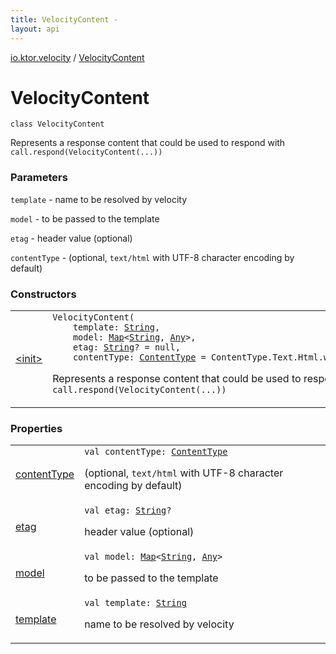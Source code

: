 ```yaml
---
title: VelocityContent - 
layout: api
---
```


<div class='api-docs-breadcrumbs'><a href="../index.html">io.ktor.velocity</a> / <a href="./index.html">VelocityContent</a></div>

# VelocityContent

<div class="signature"><code><span class="keyword">class </span><span class="identifier">VelocityContent</span></code></div>

Represents a response content that could be used to respond with <code>call.respond(VelocityContent(...))</code>

### Parameters

<code>template</code> - name to be resolved by velocity

<code>model</code> - to be passed to the template

<code>etag</code> - header value (optional)

<code>contentType</code> - (optional, <code>text/html</code> with UTF-8 character encoding by default)

### Constructors

<table class="api-docs-table">
<tbody>
<tr>
<td markdown="1">

<a href="-init-.html">&lt;init&gt;</a>


</td>
<td markdown="1">
<div class="signature"><code><span class="identifier">VelocityContent</span><span class="symbol">(</span><br/>&nbsp;&nbsp;&nbsp;&nbsp;<span class="parameterName" id="io.ktor.velocity.VelocityContent$<init>(kotlin.String, kotlin.collections.Map((kotlin.String, kotlin.Any)), kotlin.String, io.ktor.http.ContentType)/template">template</span><span class="symbol">:</span>&nbsp;<a href="https://kotlinlang.org/api/latest/jvm/stdlib/kotlin/-string/index.html"><span class="identifier">String</span></a><span class="symbol">, </span><br/>&nbsp;&nbsp;&nbsp;&nbsp;<span class="parameterName" id="io.ktor.velocity.VelocityContent$<init>(kotlin.String, kotlin.collections.Map((kotlin.String, kotlin.Any)), kotlin.String, io.ktor.http.ContentType)/model">model</span><span class="symbol">:</span>&nbsp;<a href="https://kotlinlang.org/api/latest/jvm/stdlib/kotlin.collections/-map/index.html"><span class="identifier">Map</span></a><span class="symbol">&lt;</span><a href="https://kotlinlang.org/api/latest/jvm/stdlib/kotlin/-string/index.html"><span class="identifier">String</span></a><span class="symbol">,</span>&nbsp;<a href="https://kotlinlang.org/api/latest/jvm/stdlib/kotlin/-any/index.html"><span class="identifier">Any</span></a><span class="symbol">&gt;</span><span class="symbol">, </span><br/>&nbsp;&nbsp;&nbsp;&nbsp;<span class="parameterName" id="io.ktor.velocity.VelocityContent$<init>(kotlin.String, kotlin.collections.Map((kotlin.String, kotlin.Any)), kotlin.String, io.ktor.http.ContentType)/etag">etag</span><span class="symbol">:</span>&nbsp;<a href="https://kotlinlang.org/api/latest/jvm/stdlib/kotlin/-string/index.html"><span class="identifier">String</span></a><span class="symbol">?</span>&nbsp;<span class="symbol">=</span>&nbsp;null<span class="symbol">, </span><br/>&nbsp;&nbsp;&nbsp;&nbsp;<span class="parameterName" id="io.ktor.velocity.VelocityContent$<init>(kotlin.String, kotlin.collections.Map((kotlin.String, kotlin.Any)), kotlin.String, io.ktor.http.ContentType)/contentType">contentType</span><span class="symbol">:</span>&nbsp;<a href="../../io.ktor.http/-content-type/index.html"><span class="identifier">ContentType</span></a>&nbsp;<span class="symbol">=</span>&nbsp;ContentType.Text.Html.withCharset(Charsets.UTF_8)<span class="symbol">)</span></code></div>

Represents a response content that could be used to respond with <code>call.respond(VelocityContent(...))</code>


</td>
</tr>
</tbody>
</table>

### Properties

<table class="api-docs-table">
<tbody>
<tr>
<td markdown="1">

<a href="content-type.html">contentType</a>


</td>
<td markdown="1">
<div class="signature"><code><span class="keyword">val </span><span class="identifier">contentType</span><span class="symbol">: </span><a href="../../io.ktor.http/-content-type/index.html"><span class="identifier">ContentType</span></a></code></div>

(optional, <code>text/html</code> with UTF-8 character encoding by default)


</td>
</tr>
<tr>
<td markdown="1">

<a href="etag.html">etag</a>


</td>
<td markdown="1">
<div class="signature"><code><span class="keyword">val </span><span class="identifier">etag</span><span class="symbol">: </span><a href="https://kotlinlang.org/api/latest/jvm/stdlib/kotlin/-string/index.html"><span class="identifier">String</span></a><span class="symbol">?</span></code></div>

header value (optional)


</td>
</tr>
<tr>
<td markdown="1">

<a href="model.html">model</a>


</td>
<td markdown="1">
<div class="signature"><code><span class="keyword">val </span><span class="identifier">model</span><span class="symbol">: </span><a href="https://kotlinlang.org/api/latest/jvm/stdlib/kotlin.collections/-map/index.html"><span class="identifier">Map</span></a><span class="symbol">&lt;</span><a href="https://kotlinlang.org/api/latest/jvm/stdlib/kotlin/-string/index.html"><span class="identifier">String</span></a><span class="symbol">,</span>&nbsp;<a href="https://kotlinlang.org/api/latest/jvm/stdlib/kotlin/-any/index.html"><span class="identifier">Any</span></a><span class="symbol">&gt;</span></code></div>

to be passed to the template


</td>
</tr>
<tr>
<td markdown="1">

<a href="template.html">template</a>


</td>
<td markdown="1">
<div class="signature"><code><span class="keyword">val </span><span class="identifier">template</span><span class="symbol">: </span><a href="https://kotlinlang.org/api/latest/jvm/stdlib/kotlin/-string/index.html"><span class="identifier">String</span></a></code></div>

name to be resolved by velocity


</td>
</tr>
</tbody>
</table>
